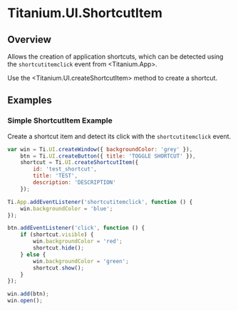 # Titanium.UI.ShortcutItem

<TypeHeader/>

## Overview

Allows the creation of application shortcuts, which can be detected using
the `shortcutitemclick` event from <Titanium.App>.

Use the <Titanium.UI.createShortcutItem> method to create a shortcut.

## Examples

### Simple ShortcutItem Example

Create a shortcut item and detect its click with the `shortcutitemclick` event.

``` js
var win = Ti.UI.createWindow({ backgroundColor: 'grey' }),
    btn = Ti.UI.createButton({ title: 'TOGGLE SHORTCUT' }),
    shortcut = Ti.UI.createShortcutItem({
        id: 'test_shortcut',
        title: 'TEST',
        description: 'DESCRIPTION'
    });

Ti.App.addEventListener('shortcutitemclick', function () {
    win.backgroundColor = 'blue';
});

btn.addEventListener('click', function () {
    if (shortcut.visible) {
        win.backgroundColor = 'red';
        shortcut.hide();
    } else {
        win.backgroundColor = 'green';
        shortcut.show();
    }
});

win.add(btn);
win.open();
```


<ApiDocs/>
